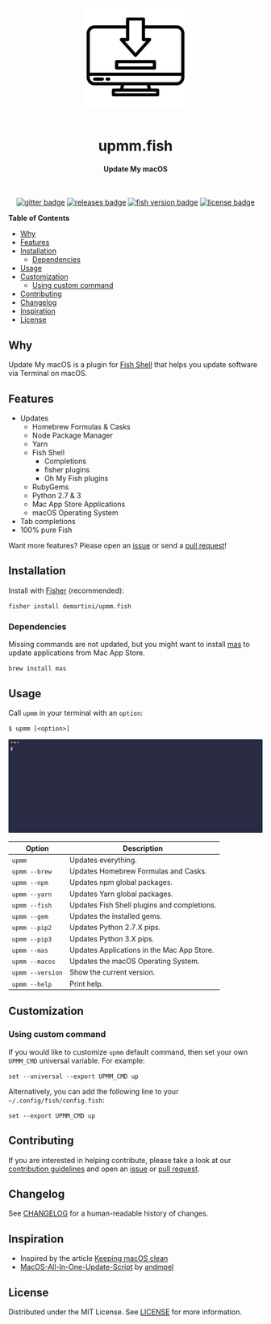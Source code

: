 <div align="center">
  <br>
  <img src="./.github/assets/logo.svg" alt="Logo" width="200">
  <br><br>

  <h1>upmm.fish</h1>
  <h4>Update My macOS</h4>
  <br>

[![gitter badge][]][gitter] [![releases badge][]][releases] [![fish version badge][]][fish shell] [![license badge][]][license]
</div>

**Table of Contents**
- [Why](#why)
- [Features](#features)
- [Installation](#installation)
  - [Dependencies](#dependencies)
- [Usage](#usage)
- [Customization](#customization)
  - [Using custom command](#using-custom-command)
- [Contributing](#contributing)
- [Changelog](#changelog)
- [Inspiration](#inspiration)
- [License](#license)

## Why

Update My macOS is a plugin for [Fish Shell][] that helps you update software via Terminal on macOS.

## Features

* Updates
  * Homebrew Formulas & Casks
  * Node Package Manager
  * Yarn
  * Fish Shell
    * Completions
    * fisher plugins
    * Oh My Fish plugins
  * RubyGems
  * Python 2.7 & 3
  * Mac App Store Applications
  * macOS Operating System
* Tab completions
* 100% pure Fish

Want more features? Please open an [issue][] or send a [pull request][]!

## Installation

Install with [Fisher][] (recommended):

```fish
fisher install demartini/upmm.fish
```

### Dependencies

Missing commands are not updated, but you might want to install [mas][] to update applications from Mac App Store.

```fish
brew install mas
```

## Usage

Call `upmm` in your terminal with an `option`:

```fish
$ upmm [<option>]
```

![demo][]

| **Option**       | **Description**                             |
| ---------------- | ------------------------------------------- |
| `upmm`           | Updates everything.                         |
| `upmm --brew`    | Updates Homebrew Formulas and Casks.        |
| `upmm --npm`     | Updates npm global packages.                |
| `upmm --yarn`    | Updates Yarn global packages.               |
| `upmm --fish`    | Updates Fish Shell plugins and completions. |
| `upmm --gem`     | Updates the installed gems.                 |
| `upmm --pip2`    | Updates Python 2.7.X pips.                  |
| `upmm --pip3`    | Updates Python 3.X pips.                    |
| `upmm --mas`     | Updates Applications in the Mac App Store.  |
| `upmm --macos`   | Updates the macOS Operating System.         |
| `upmm --version` | Show the current version.                   |
| `upmm --help`    | Print help.                                 |

## Customization

### Using custom command

If you would like to customize `upmm` default command, then set your own `UPMM_CMD` universal variable. For example:

```fish
set --universal --export UPMM_CMD up
```

Alternatively, you can add the following line to your `~/.config/fish/config.fish`:

```fish
set --export UPMM_CMD up
```

## Contributing

If you are interested in helping contribute, please take a look at our [contribution guidelines][] and open an [issue][] or [pull request][].

## Changelog

See [CHANGELOG][] for a human-readable history of changes.

## Inspiration

* Inspired by the article [Keeping macOS clean][]
* [MacOS-All-In-One-Update-Script][] by [andmpel][]

## License

Distributed under the MIT License. See [LICENSE][] for more information.

[andmpel]: https://github.com/andmpel
[changelog]: CHANGELOG.md
[contribution guidelines]: CONTRIBUTING.md
[demo]: .github/assets/demo.svg
[fish shell]: https://fishshell.com
[fish version badge]: https://img.shields.io/badge/fish-3.1.2%2B-53AF47?colorA=252525&style=for-the-badge
[fisher]: https://github.com/jorgebucaran/fisher
[gitter badge]: https://img.shields.io/gitter/room/demartini/upmm.fish?colorA=252525&colorB=53AF47&logo=gitter&style=for-the-badge
[gitter]: https://gitter.im/demartini/upmm.fish?utm_source=badge&utm_medium=badge&utm_campaign=pr-badge
[issue]: https://github.com/demartini/upmm.fish/issues
[Keeping macOS clean]: https://medium.com/@waxzce/keeping-macos-clean-this-is-my-osx-brew-update-cli-command-6c8f12dc1731
[license badge]: https://img.shields.io/github/license/demartini/upmm.fish?colorA=252525&colorB=53AF47&style=for-the-badge
[license]: LICENSE
[MacOS-All-In-One-Update-Script]: https://github.com/andmpel/MacOS-All-In-One-Update-Script
[mas]: https://github.com/mas-cli/mas
[pull request]: https://github.com/demartini/upmm.fish/pulls
[releases badge]: https://img.shields.io/github/v/release/demartini/upmm.fish?colorA=252525&colorB=53AF47&label=Version&style=for-the-badge
[releases]: https://github.com/demartini/upmm.fish/releases
